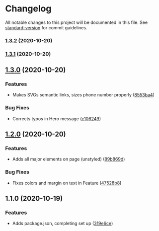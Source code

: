 # Changelog

All notable changes to this project will be documented in this file. See [standard-version](https://github.com/conventional-changelog/standard-version) for commit guidelines.

### [1.3.2](https://bitbucket.org/ab91/ab-engagency.frontendtest/compare/v1.3.1...v1.3.2) (2020-10-20)

### [1.3.1](https://bitbucket.org/ab91/ab-engagency.frontendtest/compare/v1.3.0...v1.3.1) (2020-10-20)

## [1.3.0](https://bitbucket.org/ab91/ab-engagency.frontendtest/compare/v1.2.0...v1.3.0) (2020-10-20)


### Features

* Makes SVGs semantic links, sizes phone number properly ([8553ba4](https://bitbucket.org/ab91/ab-engagency.frontendtest/commit/8553ba4be5561aecfed7b3194ae1495451d0997e))


### Bug Fixes

* Corrects typos in Hero message ([c106249](https://bitbucket.org/ab91/ab-engagency.frontendtest/commit/c106249bf1a9c03d40768a8ba10fa1bce41591d5))

## [1.2.0](https://bitbucket.org/ab91/ab-engagency.frontendtest/compare/v1.1.0...v1.2.0) (2020-10-20)


### Features

* Adds all major elements on page (unstyled) ([89b869d](https://bitbucket.org/ab91/ab-engagency.frontendtest/commit/89b869d2cb2be28965b13f31816ec4ae4d5ea854))


### Bug Fixes

* FIxes colors and margin on text in Feature ([47528b8](https://bitbucket.org/ab91/ab-engagency.frontendtest/commit/47528b86721f191c8479bce50a13cac9440ec14f))

## 1.1.0 (2020-10-19)


### Features

* Adds package.json, completing set up ([319e6ce](https://bitbucket.org/ab91/ab-engagency.frontendtest/commit/319e6cef565272ebab3046265f288f67f830fa19))
